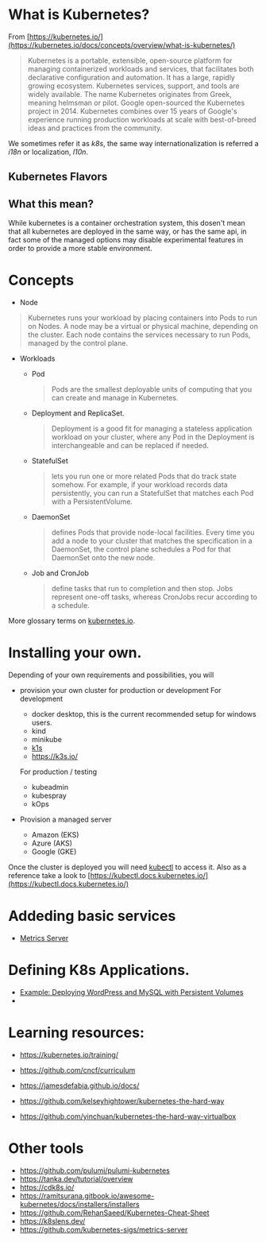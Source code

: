 # What is Kubernetes?

From [https://kubernetes.io/](https://kubernetes.io/docs/concepts/overview/what-is-kubernetes/)
    
>  Kubernetes is a portable, extensible, open-source platform for managing containerized workloads and services, that facilitates both declarative configuration and automation. It has a large, rapidly growing ecosystem. Kubernetes services, support, and tools are widely available.
 >   The name Kubernetes originates from Greek, meaning helmsman or pilot. Google open-sourced the Kubernetes project in 2014. Kubernetes combines over 15 years of Google's experience running production workloads at scale with best-of-breed ideas and practices from the community.

We sometimes refer it as *k8s*, the same way internationalization is referred a *i18n* or localization, *l10n*.

## Kubernetes Flavors

## What this mean?
  While kubernetes is a container orchestration system, this dosen't mean that all kubernetes are deployed in the same way, or has the same api, in fact some of the managed options may disable experimental features in order to provide a more stable environment.

# Concepts

* Node
>Kubernetes runs your workload by placing containers into Pods to run on Nodes. A node may be a virtual or physical machine, depending on the cluster. Each node contains the services necessary to run Pods, managed by the control plane.

* Workloads
    * Pod
        >Pods are the smallest deployable units of computing that you can create and manage in Kubernetes.

    * Deployment and ReplicaSet.
        > Deployment is a good fit for managing a stateless application workload on your cluster, where any Pod in the Deployment is interchangeable and can be replaced if needed.

    * StatefulSet
        >lets you run one or more related Pods that do track state somehow. For example, if your workload records data persistently, you can run a StatefulSet that matches each Pod with a PersistentVolume.

    * DaemonSet
        >defines Pods that provide node-local facilities. Every time you add a node to your cluster that matches the specification in a DaemonSet, the control plane schedules a Pod for that DaemonSet onto the new node.

    * Job and CronJob
        > define tasks that run to completion and then stop. Jobs represent one-off tasks, whereas CronJobs recur according to a schedule.

More glossary terms on [kubernetes.io](https://kubernetes.io/docs/reference/glossary/).

# Installing your own.

Depending of your own requirements and possibilities, you will

* provision your own cluster for production or development
    For development
    * docker desktop, this is the current recommended setup for windows users.
    * kind
    * minikube
    * [k1s](https://github.com/maniaque/k1s)
    * https://k3s.io/

    For production / testing
    * kubeadmin
    * kubespray
    * kOps

* Provision a managed server
    * Amazon (EKS)
    * Azure (AKS)
    * Google (GKE)

Once the cluster is deployed you will need [kubectl](https://kubernetes.io/docs/tasks/tools/install-kubectl/) to access it.
Also as a reference take a look to  [https://kubectl.docs.kubernetes.io/](https://kubectl.docs.kubernetes.io/)

# Addeding basic services

 * [Metrics Server](https://github.com/kubernetes-sigs/metrics-server)

# Defining K8s Applications.

 * [Example: Deploying WordPress and MySQL with Persistent Volumes](https://kubernetes.io/docs/tutorials/stateful-application/mysql-wordpress-persistent-volume/)
 * 


# Learning resources:

* https://kubernetes.io/training/
* https://github.com/cncf/curriculum

* https://jamesdefabia.github.io/docs/

* https://github.com/kelseyhightower/kubernetes-the-hard-way
* https://github.com/yinchuan/kubernetes-the-hard-way-virtualbox


# Other tools
* https://github.com/pulumi/pulumi-kubernetes
* https://tanka.dev/tutorial/overview
* https://cdk8s.io/
* https://ramitsurana.gitbook.io/awesome-kubernetes/docs/installers/installers
* https://github.com/RehanSaeed/Kubernetes-Cheat-Sheet
* https://k8slens.dev/
* https://github.com/kubernetes-sigs/metrics-server
